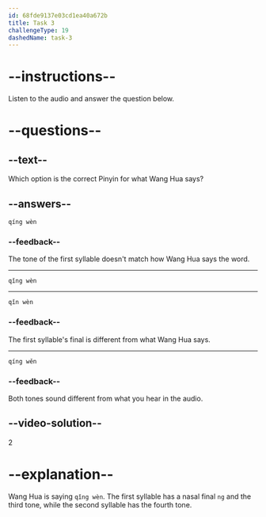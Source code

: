 ```yaml
---
id: 68fde9137e03cd1ea40a672b
title: Task 3
challengeType: 19
dashedName: task-3
---
```


<!-- (Audio) Wang Hua: 请问 (qǐng wèn) -->

# --instructions--

Listen to the audio and answer the question below.

# --questions--

## --text--

Which option is the correct Pinyin for what Wang Hua says?

## --answers--

`qíng wèn`

### --feedback--

The tone of the first syllable doesn't match how Wang Hua says the word.

---

`qǐng wèn`

---

`qǐn wèn`

### --feedback--

The first syllable's final is different from what Wang Hua says.

---

`qíng wěn`

### --feedback--

Both tones sound different from what you hear in the audio.

## --video-solution--

2

# --explanation--

Wang Hua is saying `qǐng wèn`. The first syllable has a nasal final `ng` and the third tone, while the second syllable has the fourth tone.
